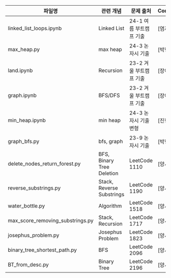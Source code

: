 | 파일명   | 관련 개념     | 문제 출처            | Contributor |
|----------|---------------|----------------------|-------------|
| linked_list_loops.ipynb    |  Linked List   | 24-1 여름 부트캠프 기출   | [염제원]      |
| max_heap.py    |  max heap   | 24-3 논자시 기출   | [박형진]      |
| land.ipynb    |  Recursion  | 23-2 겨울 부트캠프 기출  | [장이준]      |
| graph.ipynb   |  BFS/DFS   | 23-2 겨울 부트캠프 기출  | [장이준]      |
| min_heap.ipynb   |  min heap   | 24-3 논자시 기출 변형 | [진현빈]      |
| graph_bfs.py   | bfs, graph  | 23-9 논자시 기출 | [박형진]   |
| delete_nodes_return_forest.py   | BFS, Binary Tree Deletion  | LeetCode 1110 | [양서윤]   |
| reverse_substrings.py   | Stack, Reverse Substrings  | LeetCode 1190 | [양서윤]   |
| water_bottle.py   | Algorithm  | LeetCode 1518 | [양서윤]   |
| max_score_removing_substrings.py   | Stack, Recursion | LeetCode 1717 | [양서윤]   |
| josephus_problem.py   | Josephus Problem | LeetCode 1823 | [양서윤]   |
| binary_tree_shortest_path.py   | BFS | LeetCode 2096 | [양서윤]   |
| BT_from_desc.py   | Binary Tree | LeetCode 2196 | [양서윤]   |
